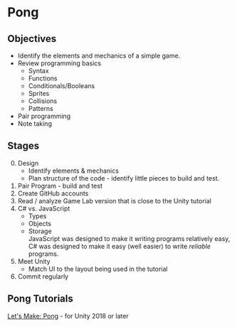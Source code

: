 # Pong

## Objectives

* Identify the elements and mechanics of a simple game.
* Review programming basics
  - Syntax
  - Functions
  - Conditionals/Booleans
  - Sprites
  - Collisions
  - Patterns
* Pair programming
* Note taking

## Stages

0. Design
   - Identify elements & mechanics
   - Plan structure of the code - identify little pieces to build and test.
1. Pair Program - build and test
1. Create GitHub accounts
1. Read / analyze Game Lab version that is close to the Unity tutorial
1. C# vs. JavaScript
   - Types
   - Objects
   - Storage  
JavaScript was designed to make it writing programs relatively easy, C# was designed to make it easy (well easier) to write *reliable* programs.
1. Meet Unity
   - Match UI to the layout being used in the tutorial
1. Commit regularly

## Pong Tutorials

[Let's Make: Pong](https://www.awesomeincu.com/tutorials/unity-pong/) - for Unity 2018 or later
